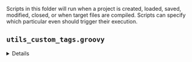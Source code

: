 Scripts in this folder will run when a project is created, loaded, saved, modified, closed, or when target files are compiled. Scripts can specify which particular even should trigger their execution.

## `utils_custom_tags.groovy`

<details>
This script runs each time the project loads. It checks if there are two files inside the <code>omegat</code> subfolder of the currently open project:
  <code>omegat.customtags</code> and <code>omegat.flaggedtext</code>
  
If either or both files are found, the RegEx expressions in them will be used in the project.
  
While the project is open, changing custom tags or flagged text should be done in a normal way, through OmegaT preferences (**Preferences** > **Tag Processing**).
If the definitions in the newly open project are different from the ones used before, the project will reload once upon initial loading.
  
Global custom tags and flagged text definitions are stored in <code>omegat.customtags</code> and <code>omegat.flaggedtext</code> inside the OmegaT configuration folder.

There are a few minor drawbacks with this approach:
- It is impossible to edit global definitions while no project is open. And if the project is open, it needs to contain no project-specific custom tags and flagged text definitions.
- Project-specific files with the definitions need to be copied to the project manually. The GUI doesn't indicate in any way whether these are global or project-specific.
  If the global definitions are a passable starting point, those two files can be copied from the config folder (they will be created there automatically and will be populated with whatever RegEx was saved in OmegaT when the script was run for the very first time, or if those files were deleted).
</details>
